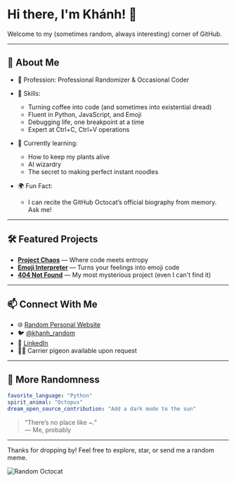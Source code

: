 # Hi there, I'm Khánh! 👋

Welcome to my (sometimes random, always interesting) corner of GitHub.

---

## 🚀 About Me

- 🎲 Profession: Professional Randomizer & Occasional Coder
- 🧩 Skills: 
  - Turning coffee into code (and sometimes into existential dread)
  - Fluent in Python, JavaScript, and Emoji
  - Debugging life, one breakpoint at a time
  - Expert at Ctrl+C, Ctrl+V operations

- 🌱 Currently learning: 
  - How to keep my plants alive
  - AI wizardry
  - The secret to making perfect instant noodles

- 🌍 Fun Fact: 
  - I can recite the GitHub Octocat’s official biography from memory. Ask me!

---

## 🛠️ Featured Projects

- [**Project Chaos**](#) — Where code meets entropy
- [**Emoji Interpreter**](#) — Turns your feelings into emoji code
- [**404 Not Found**](#) — My most mysterious project (even I can't find it)

---

## 📫 Connect With Me

- 🌐 [Random Personal Website](https://example.com)
- 🐦 [@khanh_random](https://twitter.com/)
- 💼 [LinkedIn](https://linkedin.com/in/khanh310177)
- 🦸‍♂️ Carrier pigeon available upon request

---

## 🦄 More Randomness

```yaml
favorite_language: "Python"
spirit_animal: "Octopus"
dream_open_source_contribution: "Add a dark mode to the sun"
```

> “There’s no place like ~.”  
> — Me, probably

---

Thanks for dropping by! Feel free to explore, star, or send me a random meme.

![Random Octocat](https://github.githubassets.com/images/modules/logos_page/Octocat.png)
